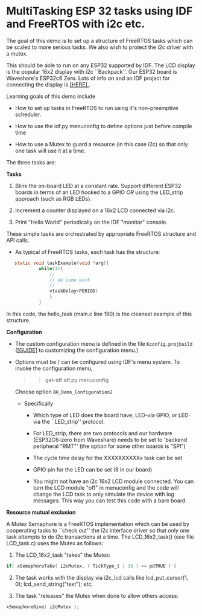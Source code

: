 # MultiTasking ESP 32 tasks using IDF and FreeRTOS with i2c etc.


 The goal of this demo is to set up a structure of FreeRTOS tasks
 which can be scaled to more serious tasks.
We also wish to protect the i2c driver with a mutex.

This should be able to run on any ESP32 supported by IDF.  The LCD display is
the popular 16x2 display with i2c ``Backpack''.   Our ESP32 board is Waveshare's ESP32c6 Zero.
Lots of info on and an IDF project for
connecting the display is [[HERE].](https://github.com/blake5634/esp32_IDF_i2c_16x2_LCD).

Learning goals of this demo include

- How to set up tasks in FreeRTOS to run using it's non-preemptive scheduler.

- How to use the idf.py menuconfig to define options just before compile time

- How to use a Mutex to guard a resource (in this case i2c) so that only one task will
use it at a time.


The three tasks   are:

**Tasks**

1. Blink the on-board LED at a constant rate. Support different ESP32 boards in terms of an LED hooked to a GPIO *OR*
using the LED_strip approach (such as RGB LEDs).

2. Increment a counter displayed on a 16x2 LCD connected via i2c.

3.  Print "Hello World" periodically on the IDF "monitor" console.

These simple tasks are orchestrated by appropriate FreeRTOS structure and API calls.

- As typical of FreeRTOS tasks, each task has the structure:

```C
   static void taskExample(void *arg){
            while(1){
                //
                // do some work
                //
                vtaskDelay(PERIOD)
                }
            }

```

In this code, the hello_task (main.c line 190) is the cleanest example of this structure.


**Configuration**

- The custom configuration menu is defined in the file `Kconfig.projbuild` ([[GUIDE]](https://medium.com/@bhautik.markeye/esp-idf-configuration-how-to-add-custom-configuration-in-project-config-728f81b8d0d8) to customizing the configuration menu.)

- Options must be / can be configured using IDF's menu system.   To invoke the configuration menu,

    > >get-idf
    > >idf.py menuconfig

    Choose option  `BH_Demo_Configuration2`

    - Specifically

        - Which type of LED does the board have, LED-via GPIO, or LED-via the ``LED_strip'' protocol.

        - For LED_strip, there are two protocols and our hardware (ESP32C6-zero from Waveshare) needs
        to be set to  'backend peripheral "RMT"' (the option for some other boards is "SPI")

        - The cycle time delay for the XXXXXXXXXXx task can be set

        - GPIO pin for the LED can be set (8 in our board)

        - You might not have an i2c 16x2 LCD module connected.   You can turn the LCD module "off" in menuconfig
        and the code will change the LCD task to only simulate the device with log messages.   This way
        you can test this code with a bare board.


**Resource mutual exclusion**

A Mutex Semaphore is a FreeRTOS implementation which can be used by cooperating tasks to ``check out'' the i2c
interface driver so that only one task attempts to do i2c transactions at a time.  The LCD_16x2_task()
(see file LCD_task.c) uses
the Mutex as follows:

1.  The LCD_16x2_task "takes" the Mutex:
```C
if( xSemaphoreTake( i2cMutex, ( TickType_t ) 10 ) == pdTRUE ) {
```

2.  The task works with the display via i2c_lcd calls like  lcd_put_cursor(1, 0);   lcd_send_string("text"); etc.

3.  The task "releases" the Mutex when done to allow others access:
```C
xSemaphoreGive( i2cMutex );
```

